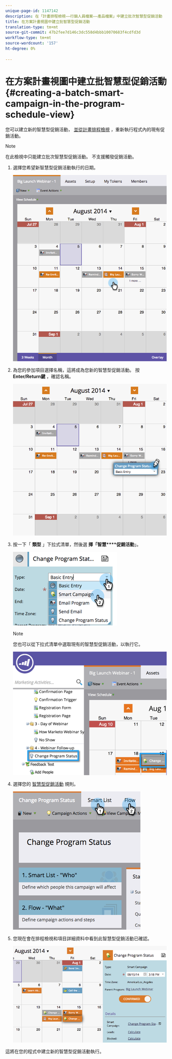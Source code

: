 ```yaml
---
unique-page-id: 1147142
description: 在「計畫排程檢視——行銷人員檔案——產品檔案」中建立批次智慧型促銷活動
title: 在方案計畫視圖中建立批智慧型促銷活動
translation-type: tm+mt
source-git-commit: 47b2fee7d146c3dc558d4bbb10070683f4cdfd3d
workflow-type: tm+mt
source-wordcount: '157'
ht-degree: 0%

---
```



# 在方案計畫視圖中建立批智慧型促銷活動 {#creating-a-batch-smart-campaign-in-the-program-schedule-view}

您可以建立新的智慧型促銷活動， [並從計畫排程檢視](rerun-a-smart-campaign-in-the-program-schedule-view.md) ，重新執行程式內的現有促銷活動。

>[!NOTE]
>
>在此檢視中只能建立批次智慧型促銷活動。 不支援觸發促銷活動。

1. 選擇您希望新智慧型促銷活動執行的日期。

   ![](assets/image2014-9-23-15-3a28-3a20.png)

1. 為您的參加項目選擇名稱，這將成為您新的智慧型促銷活動。 按 **Enter/Return鍵** ，確認名稱。

   ![](assets/image2014-9-23-15-3a28-3a28.png)

1. 按一下「 **類型** 」下拉式清單，然後選 **擇「智慧****促銷活動**」。

   ![](assets/typechoose.png)

   >[!NOTE]
   >
   >您也可以從下拉式清單中選取現有的智慧型促銷活動，以執行它。

   ![](assets/four.png)

1. 選擇您的 [智慧型促銷活動](../../../../product-docs/core-marketo-concepts/smart-campaigns/creating-a-smart-campaign/create-a-new-smart-campaign.md) 規則。

   ![](assets/changeprogramstatus-hands.png)

1. 您現在會在排程檢視和項目詳細資料中看到此智慧型促銷活動已確認。

   ![](assets/image2014-9-23-15-3a29-3a57.png)

這將在您的程式中建立新的智慧型促銷活動執行。